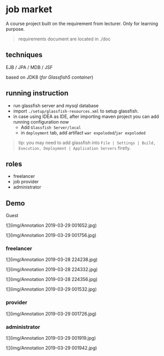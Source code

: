 # job market
A course project built on the requirement from lecturer. Only for learning purpose.

> requirements document are located in ./doc

## techniques
EJB / JPA / MDB / JSF     

based on JDK8
(*for Glassfish5 container*)

## running instruction
- run glassfish server and mysql database
- import `./setup/glassfish-resources.xml` to setup glassfish.
- in case using IDEA as IDE, after importing maven project you can add running configuration now
    - Add `Glassfish Server/local`
    - in `deployment` tab, add artifact `war expoloded`/`jar expoloded`

> tip: you may need to add glassfish into `File | Settings | Build, Execution, Deployment | Application Servers` firstly.

## roles
- freelancer
- job provider
- administrator

## Demo

Guest

![](img/Annotation 2019-03-29 001652.jpg)

![](img/Annotation 2019-03-29 001756.jpg)

### freelancer

![](img/Annotation 2019-03-28 224238.jpg)

![](img/Annotation 2019-03-28 224332.jpg)

![](img/Annotation 2019-03-28 224356.jpg)

![](img/Annotation 2019-03-29 001532.jpg)

### provider

![](img/Annotation 2019-03-29 001726.jpg)

### administrator

![](img/Annotation 2019-03-29 001919.jpg)

![](img/Annotation 2019-03-29 001942.jpg)

